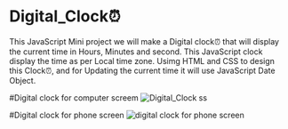 # Digital_Clock⏰
This JavaScript Mini project we will make a Digital clock⏰ that will display the current time in Hours, Minutes and second. 
This JavaScript clock display the time as per Local time zone. Usimg HTML and CSS to design this Clock⏰, 
and for Updating the current time it will use JavaScript Date Object.


#Digital clock for computer screem
![Digital_Clock ss ](https://github.com/Rahul02M/Digital_Clock-/assets/133855195/abb8dfb6-8d98-45fb-9e4e-b3bf4e4daeea)

#Digital clock for phone screen
![digital clock for phone screen](https://github.com/Rahul02M/Digital_Clock-/assets/133855195/c69d981e-4126-482a-9c20-2bbe522835f9)
